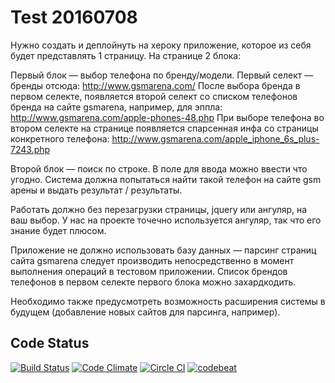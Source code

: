 Test 20160708
=============

Нужно создать и деплойнуть на хероку приложение, которое из себя будет представлять 1 страницу.
На странице 2 блока:

Первый блок — выбор телефона по бренду/модели.
Первый селект — бренды отсюда: http://www.gsmarena.com/
После выбора бренда в первом селекте, появляется второй селект со списком телефонов бренда на сайте gsmarena, например, для эппла:
http://www.gsmarena.com/apple-phones-48.php
При выборе телефона во втором селекте на странице появляется спарсенная инфа со страницы конкретного телефона:
http://www.gsmarena.com/apple_iphone_6s_plus-7243.php

Второй блок — поиск по строке.
В поле для ввода можно ввести что угодно. Система должна попытаться найти такой телефон на сайте gsm арены и выдать результат / результаты.

Работать должно без перезагрузки страницы, jquery или ангуляр, на ваш выбор.
У нас на проекте точечно используется ангуляр, так что его знание будет плюсом.

Приложение не должно использовать базу данных — парсинг страниц сайта gsmarena следует производить непосредственно в момент выполнения операций в тестовом приложении. Список брендов телефонов в первом селекте первого блока можно захардкодить.

Необходимо также предусмотреть возможность расширения системы в будущем (добавление новых сайтов для парсинга, например).

## Code Status

[![Build Status](https://travis-ci.org/r72cccp/test201607082330.svg?branch=master)](https://travis-ci.org/r72cccp/test201607082330)
[![Code Climate](https://codeclimate.com/github/r72cccp/test201607082330.png)](https://codeclimate.com/github/r72cccp/test201607082330)
[![Circle CI](https://circleci.com/gh/r72cccp/test201607082330.svg?style=svg)](https://circleci.com/gh/r72cccp/test201607082330/tree/master)
[![codebeat](https://codebeat.co/projects/github-com-r72cccp-test201607082330)](https://codebeat.co/projects/github-com-r72cccp-test201607082330)
